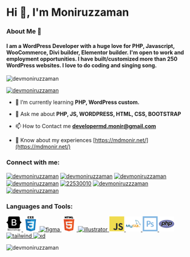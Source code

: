 <h1>Hi 👋, I'm Moniruzzaman</h1>
<h3>About Me 👋</h3>
<h4>I am a WordPress Developer with a huge love for PHP, Javascript, WooCommerce, Divi builder, Elementor builder. I'm open to work and employment opportunities. I have built/customized more than 250 WordPress websites. I love to do coding and singing song.</h4>

<p align="left"> <img src="https://komarev.com/ghpvc/?username=devmoniruzzaman&label=Profile%20views&color=0e75b6&style=flat" alt="devmoniruzzaman" /> </p>
<p align="left"> <a href="https://twitter.com/devmoniruzzaman" target="blank"><img src="https://img.shields.io/twitter/follow/devmoniruzzaman?logo=twitter&style=for-the-badge" alt="devmoniruzzaman" /></a> </p>

- 🌱 I’m currently learning **PHP, WordPress custom.**

- 💬 Ask me about **PHP, JS, WORDPRESS, HTML, CSS, BOOTSTRAP**

- 📫 How to Contact me **developermd.monir@gmail.com**

- 📄 Know about my experiences [https://mdmonir.net/](https://mdmonir.net/)
  
<h3 align="left">Connect with me:</h3>
<p align="left">
<a href="https://codepen.io/devmoniruzzaman" target="blank"><img align="center" src="https://raw.githubusercontent.com/rahuldkjain/github-profile-readme-generator/master/src/images/icons/Social/codepen.svg" alt="devmoniruzzaman" height="30" width="40" /></a>
<a href="https://dev.to/devmoniruzzaman" target="blank"><img align="center" src="https://raw.githubusercontent.com/rahuldkjain/github-profile-readme-generator/master/src/images/icons/Social/devto.svg" alt="devmoniruzzaman" height="30" width="40" /></a>
<a href="https://twitter.com/devmoniruzzaman" target="blank"><img align="center" src="https://raw.githubusercontent.com/rahuldkjain/github-profile-readme-generator/master/src/images/icons/Social/twitter.svg" alt="devmoniruzzaman" height="30" width="40" /></a>
<a href="https://linkedin.com/in/devmoniruzzaman" target="blank"><img align="center" src="https://raw.githubusercontent.com/rahuldkjain/github-profile-readme-generator/master/src/images/icons/Social/linked-in-alt.svg" alt="devmoniruzzaman" height="30" width="40" /></a>
<a href="https://stackoverflow.com/users/22530010" target="blank"><img align="center" src="https://raw.githubusercontent.com/rahuldkjain/github-profile-readme-generator/master/src/images/icons/Social/stack-overflow.svg" alt="22530010" height="30" width="40" /></a>
<a href="https://fb.com/devmoniruzzzaman" target="blank"><img align="center" src="https://raw.githubusercontent.com/rahuldkjain/github-profile-readme-generator/master/src/images/icons/Social/facebook.svg" alt="devmoniruzzzaman" height="30" width="40" /></a>
<a href="https://instagram.com/devmoniruzzaman" target="blank"><img align="center" src="https://raw.githubusercontent.com/rahuldkjain/github-profile-readme-generator/master/src/images/icons/Social/instagram.svg" alt="devmoniruzzaman" height="30" width="40" /></a>
</p>

<h3 align="left">Languages and Tools:</h3>
<p align="left"> <a href="https://getbootstrap.com" target="_blank" rel="noreferrer"> <img src="https://raw.githubusercontent.com/devicons/devicon/master/icons/bootstrap/bootstrap-plain-wordmark.svg" alt="bootstrap" width="40" height="40"/> </a> <a href="https://www.w3schools.com/css/" target="_blank" rel="noreferrer"> <img src="https://raw.githubusercontent.com/devicons/devicon/master/icons/css3/css3-original-wordmark.svg" alt="css3" width="40" height="40"/> </a> <a href="https://www.figma.com/" target="_blank" rel="noreferrer"> <img src="https://www.vectorlogo.zone/logos/figma/figma-icon.svg" alt="figma" width="40" height="40"/> </a> <a href="https://www.w3.org/html/" target="_blank" rel="noreferrer"> <img src="https://raw.githubusercontent.com/devicons/devicon/master/icons/html5/html5-original-wordmark.svg" alt="html5" width="40" height="40"/> </a> <a href="https://www.adobe.com/in/products/illustrator.html" target="_blank" rel="noreferrer"> <img src="https://www.vectorlogo.zone/logos/adobe_illustrator/adobe_illustrator-icon.svg" alt="illustrator" width="40" height="40"/> </a> <a href="https://developer.mozilla.org/en-US/docs/Web/JavaScript" target="_blank" rel="noreferrer"> <img src="https://raw.githubusercontent.com/devicons/devicon/master/icons/javascript/javascript-original.svg" alt="javascript" width="40" height="40"/> </a> <a href="https://www.mysql.com/" target="_blank" rel="noreferrer"> <img src="https://raw.githubusercontent.com/devicons/devicon/master/icons/mysql/mysql-original-wordmark.svg" alt="mysql" width="40" height="40"/> </a> <a href="https://www.photoshop.com/en" target="_blank" rel="noreferrer"> <img src="https://raw.githubusercontent.com/devicons/devicon/master/icons/photoshop/photoshop-line.svg" alt="photoshop" width="40" height="40"/> </a> <a href="https://www.php.net" target="_blank" rel="noreferrer"> <img src="https://raw.githubusercontent.com/devicons/devicon/master/icons/php/php-original.svg" alt="php" width="40" height="40"/> </a> <a href="https://tailwindcss.com/" target="_blank" rel="noreferrer"> <img src="https://www.vectorlogo.zone/logos/tailwindcss/tailwindcss-icon.svg" alt="tailwind" width="40" height="40"/> </a> <a href="https://www.adobe.com/products/xd.html" target="_blank" rel="noreferrer"> <img src="https://cdn.worldvectorlogo.com/logos/adobe-xd.svg" alt="xd" width="40" height="40"/> </a> </p>

<p><img align="left" src="https://github-readme-stats.vercel.app/api/top-langs?username=devmoniruzzaman&show_icons=true&locale=en&layout=compact" alt="devmoniruzzaman" /></p>
